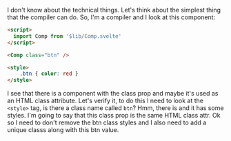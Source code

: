 I don't know about the technical things. Let's think about the simplest thing that the compiler can do. So, I'm a compiler and I look at this component:

```html
<script>
  import Comp from '$lib/Comp.svelte'
</script>

<Comp class="btn" />

<style>
	.btn { color: red }
</style>
```

I see that there is a component with the class prop and maybe it's used as an HTML class attribute. Let's verify it, to do this I need to look at the `<style>` tag, is there a class name called `btn`? Hmm, there is and it has some styles. I'm going to say that this class prop is the same HTML class attr. Ok so I need to don't remove the btn class styles and I also need to add a unique classs along with this btn value.

